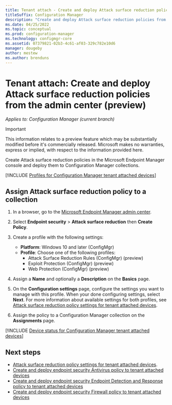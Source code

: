 ```yaml
---
title: Tenant attach - Create and deploy Attack surface reduction policies from the admin center (preview)
titleSuffix: Configuration Manager
description: "Create and deploy Attack surface reduction policies from the Microsoft Endpoint Manager console and for Configuration Manager collections."
ms.date: 04/25/2022
ms.topic: conceptual
ms.prod: configuration-manager
ms.technology: configmgr-core
ms.assetid: 07379821-02b3-4c61-af03-329c782e10d6
manager: dougeby
author: mestew 
ms.author: brenduns
---
```


# <a name="bkmk_atp"></a> Tenant attach: Create and deploy Attack surface reduction policies from the admin center (preview)
<!--7323386-->
*Applies to: Configuration Manager (current branch)*

> [!Important]
> This information relates to a preview feature which may be substantially modified before it's commercially released. Microsoft makes no warranties, express or implied, with respect to the information provided here.

 Create Attack surface reduction policies in the Microsoft Endpoint Manager console and deploy them to Configuration Manager collections.

<!--Adding Include for Prerequisites-->

[!INCLUDE [Profiles for Configuration Manager tenant attached devices](./includes/configmgr-endpoint-security-prerequisties.md)]

## <a name="bkmk_asr"></a> Assign Attack surface reduction policy to a collection

1. In a browser, go to the [Microsoft Endpoint Manager admin center](https://endpoint.microsoft.com/).
1. Select **Endpoint security** > **Attack surface reduction** then **Create Policy**.
1. Create a profile with the following settings:

   - **Platform**: Windows 10 and later (ConfigMgr)
   - **Profile**: Choose one of the following profiles:
     - Attack Surface Reduction Rules (ConfigMgr) (preview) 
     - Exploit Protection (ConfigMgr) (preview)
     - Web Protection (ConfigMgr) (preview)

1. Assign a **Name** and optionally a **Description** on the **Basics** page.
1. On the **Configuration settings** page, configure the settings you want to manage with this profile. When your done configuring settings, select **Next**. For more information about available settings for both profiles, see [Attack surface reduction policy settings for tenant attached devices](../../intune/protect/endpoint-security-asr-profile-settings.md?toc=/mem/configmgr/tenant-attach/toc.json&bc=/mem/configmgr/tenant-attach/breadcrumb/toc.json#attack-surface-reduction-configmgr).
1. Assign the policy to a Configuration Manager collection on the **Assignments** page.

[!INCLUDE [Device status for Configuration Manager tenant attached devices](./includes/configmgr-endpoint-security-device-status.md)]

## Next steps

- [Attack surface reduction policy settings for tenant attached devices](../../intune/protect/endpoint-security-asr-profile-settings.md?toc=/mem/configmgr/tenant-attach/toc.json&bc=/mem/configmgr/tenant-attach/breadcrumb/toc.json#attack-surface-reduction-configmgr).
- [Create and deploy endpoint security Antivirus policy to tenant attached devices](deploy-antivirus-policy.md)
- [Create and deploy endpoint security Endpoint Detection and Response policy to tenant attached devices](atp-onboard.md)
- [Create and deploy endpoint security Firewall policy to tenant attached devices](deploy-firewall-policy.md)